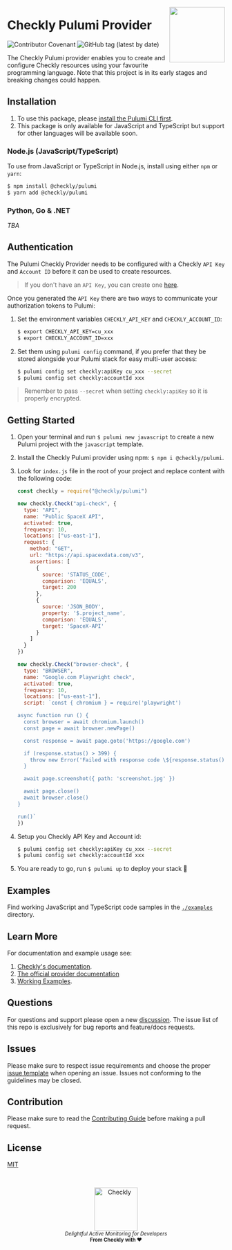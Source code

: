 <p>
  <img height="128" src="https://www.checklyhq.com/images/footer-logo.svg" align="right" />
  <h1>Checkly Pulumi Provider</h1>
</p>

![Contributor Covenant](https://img.shields.io/badge/Contributor%20Covenant-2.1-4baaaa.svg)
![GitHub tag (latest by date)](https://img.shields.io/github/v/tag/checkly/pulumi-checkly?label=Version)

The Checkly Pulumi provider enables you to create and configure Checkly resources using your favourite programming language.
Note that this project is in its early stages and breaking changes could happen.

## Installation

1. To use this package, please [install the Pulumi CLI first](https://www.pulumi.com/docs/get-started/install/).
2. This package is only available for JavaScript and TypeScript but support for other languages will be available soon.

### Node.js (JavaScript/TypeScript)

To use from JavaScript or TypeScript in Node.js, install using either `npm` or `yarn`:

```bash
$ npm install @checkly/pulumi
$ yarn add @checkly/pulumi
```

### Python, Go & .NET

*TBA*

## Authentication

The Pulumi Checkly Provider needs to be configured with a Checkly `API Key` and `Account ID` before it can be used to create resources.

> If you don't have an `API Key`, you can create one [here](https://app.checklyhq.com/settings/user/api-keys).

Once you generated the `API Key` there are two ways to communicate your authorization tokens to Pulumi:

1. Set the environment variables `CHECKLY_API_KEY` and `CHECKLY_ACCOUNT_ID`:
    ```bash
    $ export CHECKLY_API_KEY=cu_xxx
    $ export CHECKLY_ACCOUNT_ID=xxx
    ```

2. Set them using `pulumi config` command, if you prefer that they be stored alongside your Pulumi stack for easy multi-user access:
    ```bash
    $ pulumi config set checkly:apiKey cu_xxx --secret
    $ pulumi config set checkly:accountId xxx
    ```

> Remember to pass `--secret` when setting `checkly:apiKey` so it is properly encrypted.

## Getting Started

1. Open your terminal and run `$ pulumi new javascript` to create a new Pulumi project with the `javascript` template.
1. Install the Checkly Pulumi provider using npm: `$ npm i @checkly/pulumi`.
1. Look for `index.js` file in the root of your project and replace content with the following code:

    ```javascript
    const checkly = require("@checkly/pulumi")

    new checkly.Check("api-check", {
      type: "API",
      name: "Public SpaceX API",
      activated: true,
      frequency: 10,
      locations: ["us-east-1"],
      request: {
        method: "GET",
        url: "https://api.spacexdata.com/v3",
        assertions: [
          {
            source: 'STATUS_CODE',
            comparison: 'EQUALS',
            target: 200
          },
          {
            source: 'JSON_BODY',
            property: '$.project_name',
            comparison: 'EQUALS',
            target: 'SpaceX-API'
          }
        ]
      }
    })

    new checkly.Check("browser-check", {
      type: "BROWSER",
      name: "Google.com Playwright check",
      activated: true,
      frequency: 10,
      locations: ["us-east-1"],
      script: `const { chromium } = require('playwright')

    async function run () {
      const browser = await chromium.launch()
      const page = await browser.newPage()

      const response = await page.goto('https://google.com')

      if (response.status() > 399) {
        throw new Error('Failed with response code \${response.status()}')
      }

      await page.screenshot({ path: 'screenshot.jpg' })

      await page.close()
      await browser.close()
    }

    run()`
    })
    ```
1. Setup you Checkly API Key and Account id:
    ```bash
    $ pulumi config set checkly:apiKey cu_xxx --secret
    $ pulumi config set checkly:accountId xxx
    ```
1. You are ready to go, run `$ pulumi up` to deploy your stack 🚀

## Examples

Find working JavaScript and TypeScript code samples in the [`./examples`](https://github.com/checkly/pulumi-checkly/tree/main/examples) directory.

## Learn More
For documentation and example usage see:
1. [Checkly's documentation](https://www.checklyhq.com/docs/integrations/pulumi/).
2. [The official provider documentation](https://www.pulumi.com/registry/packages/checkly/api-docs/)
3. [Working Examples](https://github.com/checkly/pulumi-checkly/examples).

## Questions
For questions and support please open a new  [discussion](https://github.com/checkly/pulumi-checkly/discussions). The issue list of this repo is exclusively for bug reports and feature/docs requests.

## Issues
Please make sure to respect issue requirements and choose the proper [issue template](https://github.com/checkly/pulumi-checkly/issues/new/choose) when opening an issue. Issues not conforming to the guidelines may be closed.

## Contribution
Please make sure to read the [Contributing Guide](https://github.com/checkly/pulumi-checkly/blob/main/CONTRIBUTING.md) before making a pull request.

## License

[MIT](https://github.com/checkly/pulumi-checkly/blob/main/LICENSE)

<br>
<p align="center">
  <a href="https://checklyhq.com?utm_source=github&utm_medium=sponsor-logo-github&utm_campaign=headless-recorder" target="_blank">
  <img width="100px" src="https://www.checklyhq.com/images/text_racoon_logo.svg" alt="Checkly" />
  </a>
  <br />
  <i><sub>Delightful Active Monitoring for Developers</sub></i>
  <br>
  <b><sub>From Checkly with ♥️</sub></b>
<p>
